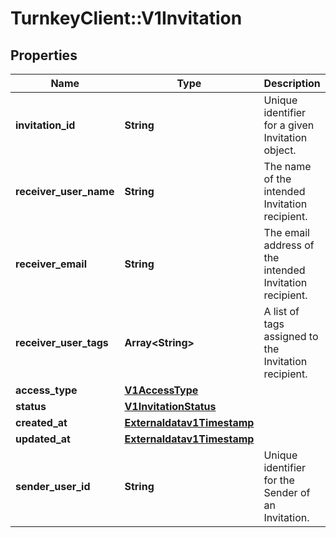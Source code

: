 # TurnkeyClient::V1Invitation

## Properties
Name | Type | Description | Notes
------------ | ------------- | ------------- | -------------
**invitation_id** | **String** | Unique identifier for a given Invitation object. | 
**receiver_user_name** | **String** | The name of the intended Invitation recipient. | 
**receiver_email** | **String** | The email address of the intended Invitation recipient. | 
**receiver_user_tags** | **Array&lt;String&gt;** | A list of tags assigned to the Invitation recipient. | 
**access_type** | [**V1AccessType**](V1AccessType.md) |  | 
**status** | [**V1InvitationStatus**](V1InvitationStatus.md) |  | 
**created_at** | [**Externaldatav1Timestamp**](Externaldatav1Timestamp.md) |  | 
**updated_at** | [**Externaldatav1Timestamp**](Externaldatav1Timestamp.md) |  | 
**sender_user_id** | **String** | Unique identifier for the Sender of an Invitation. | 

